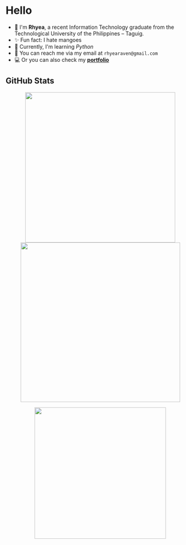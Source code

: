 # Hello
- 🌸 I'm **Rhyea**, a recent Information Technology graduate from the Technological University of the Philippines – Taguig.
- ✨ Fun fact: I hate mangoes
- 🌱 Currently, I'm learning *Python*
- 💌 You can reach me via my email at `rhyearaven@gmail.com`
- 💻 Or you can also check my [**portfolio**](https://roserey-portfolio.vercel.app/)
  
## GitHub Stats
<div align="center">
  <p align="center">
    <img width="400" src="https://github-readme-stats.vercel.app/api?username=rosereyaaa&show_icons=true&theme=radical&rank_icon=github" />
    <img width="425" src="https://github-readme-streak-stats.herokuapp.com?user=rosereyaaa&theme=radical" />
  </p>
  <p align="center">
    <img width=350 align="center" src="https://github-readme-stats.vercel.app/api/top-langs/?username=rosereyaaa&layout=compact&theme=radical"/>
  </p>
</div>

